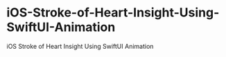 # iOS-Stroke-of-Heart-Insight-Using-SwiftUI-Animation
iOS Stroke of Heart Insight Using SwiftUI Animation
